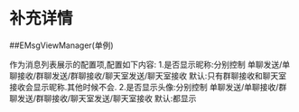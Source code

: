 #  补充详情



##EMsgViewManager(单例)

作为消息列表展示的配置项,配置如下内容:
1.是否显示昵称:分别控制 单聊发送/单聊接收/群聊发送/群聊接收/聊天室发送/聊天室接收
    默认:只有群聊接收和聊天室接收会显示昵称.其他时候不会.
2.是否显示头像:分别控制 单聊发送/单聊接收/群聊发送/群聊接收/聊天室发送/聊天室接收
    默认:都显示


